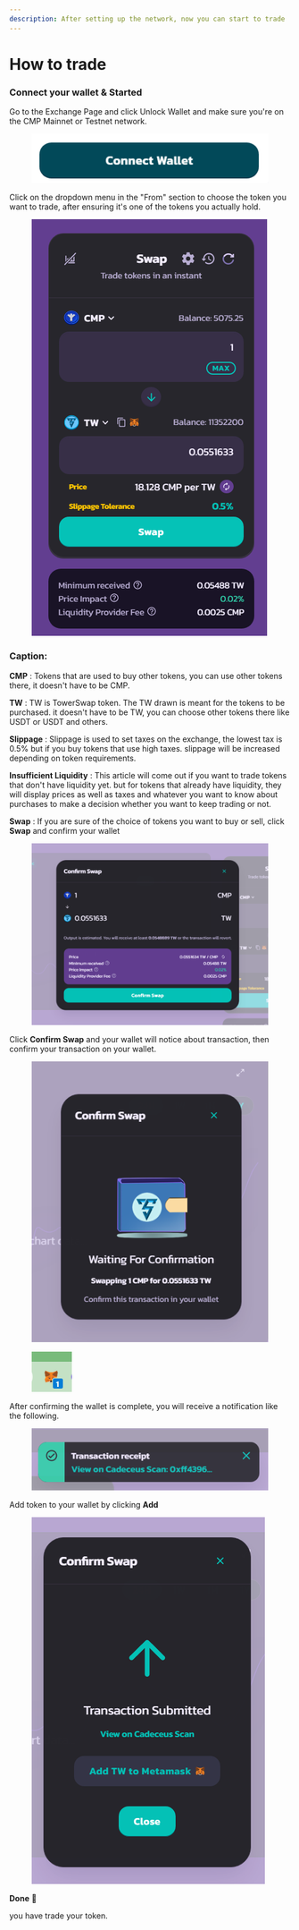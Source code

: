 ```yaml
---
description: After setting up the network, now you can start to trade
---
```


# How to trade

### Connect your wallet & Started

Go to the Exchange Page and click Unlock Wallet and make sure you're on the CMP Mainnet or Testnet network.&#x20;

<figure><img src="../../.gitbook/assets/5 (1).png" alt=""><figcaption></figcaption></figure>

Click on the dropdown menu in the "From" section to choose the token you want to trade, after ensuring it's one of the tokens you actually hold.

<figure><img src="../../.gitbook/assets/7 (3).png" alt=""><figcaption></figcaption></figure>

### Caption:

**CMP** : Tokens that are used to buy other tokens, you can use other tokens there, it doesn't have to be CMP.

**TW** : TW is TowerSwap token. The TW drawn is meant for the tokens to be purchased. it doesn't have to be TW, you can choose other tokens there like USDT or USDT and others.

**Slippage** : Slippage is used to set taxes on the exchange, the lowest tax is 0.5% but if you buy tokens that use high taxes. slippage will be increased depending on token requirements.

**Insufficient Liquidity** : This article will come out if you want to trade tokens that don't have liquidity yet. but for tokens that already have liquidity, they will display prices as well as taxes and whatever you want to know about purchases to make a decision whether you want to keep trading or not.

**Swap** : If you are sure of the choice of tokens you want to buy or sell, click **Swap** and confirm your wallet

<figure><img src="../../.gitbook/assets/8.png" alt=""><figcaption></figcaption></figure>

Click **Confirm Swap** and your wallet will notice about transaction, then confirm your transaction on your wallet.

<div>

<figure><img src="../../.gitbook/assets/9.png" alt=""><figcaption></figcaption></figure>

 

<figure><img src="../../.gitbook/assets/10 (1).png" alt=""><figcaption></figcaption></figure>

</div>

After confirming the wallet is complete, you will receive a notification like the following.

<figure><img src="../../.gitbook/assets/12 (1).png" alt=""><figcaption></figcaption></figure>

Add token to your wallet by clicking **Add**

<figure><img src="../../.gitbook/assets/11 (2).png" alt=""><figcaption></figcaption></figure>

**Done** :tada:

you have trade your token.&#x20;
